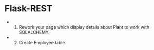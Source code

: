 # Flask-REST
* 1. Rework your page which display details about Plant to work with SQLALCHEMY.
* 2. Create Employee table
